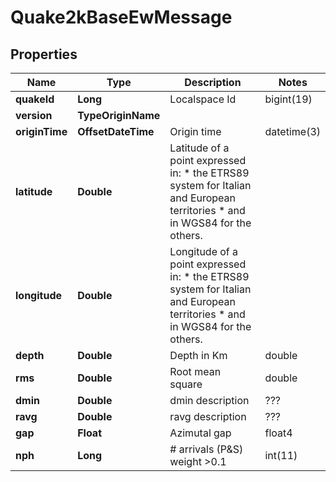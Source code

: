 

# Quake2kBaseEwMessage


## Properties

| Name | Type | Description | Notes |
|------------ | ------------- | ------------- | -------------|
|**quakeId** | **Long** | Localspace Id | bigint(19) |  |
|**version** | **TypeOriginName** |  |  |
|**originTime** | **OffsetDateTime** | Origin time | datetime(3) |  |
|**latitude** | **Double** | Latitude of a point expressed in:  * the ETRS89 system for Italian and European territories * and in WGS84 for the others. |  |
|**longitude** | **Double** | Longitude of a point expressed in:  * the ETRS89 system for Italian and European territories * and in WGS84 for the others. |  |
|**depth** | **Double** | Depth in Km | double |  |
|**rms** | **Double** | Root mean square | double |  [optional] |
|**dmin** | **Double** | dmin description | ??? |  [optional] |
|**ravg** | **Double** | ravg description | ??? |  [optional] |
|**gap** | **Float** | Azimutal gap | float4 |  [optional] |
|**nph** | **Long** | # arrivals (P&amp;S) weight &gt;0.1 | int(11) |  [optional] |



